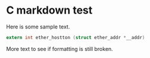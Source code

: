 # C markdown test	

Here is some sample text.	

```c	
extern int ether_hostton (struct ether_addr *__addr)	
```	
More text to see if formatting is still broken.
